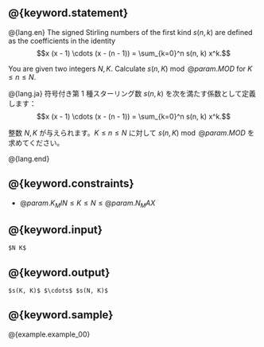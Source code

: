 ## @{keyword.statement}
@{lang.en}
The signed Stirling numbers of the first kind $s(n, k)$ are defined as the coefficients in the identity
$$x (x - 1) \cdots (x - (n - 1)) = \sum_{k=0}^n s(n, k) x^k.$$

You are given two integers $N,K$.
Calculate $s(n, K) \bmod @{param.MOD}$ for $K \le n \le N$.

@{lang.ja}
符号付き第 $1$ 種スターリング数 $s(n,k)$ を次を満たす係数として定義します：
$$x (x - 1) \cdots (x - (n - 1)) = \sum_{k=0}^n s(n, k) x^k.$$

整数 $N,K$ が与えられます。$K\leq n\leq N$ に対して $s(n, K) \bmod @{param.MOD}$ を求めてください。

@{lang.end}

## @{keyword.constraints}

- $@{param.K_MIN} \le K \le N \le @{param.N_MAX}$

## @{keyword.input}

~~~
$N K$
~~~

## @{keyword.output}

~~~
$s(K, K)$ $\cdots$ $s(N, K)$
~~~

## @{keyword.sample}

@{example.example_00}
